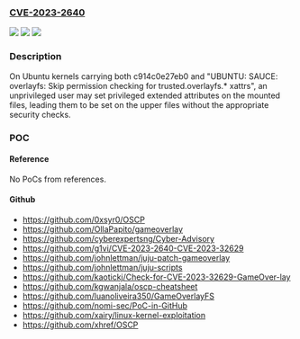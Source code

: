 ### [CVE-2023-2640](https://cve.mitre.org/cgi-bin/cvename.cgi?name=CVE-2023-2640)
![](https://img.shields.io/static/v1?label=Product&message=Ubuntu%20Kernel&color=blue)
![](https://img.shields.io/static/v1?label=Version&message=n%2Fa&color=blue)
![](https://img.shields.io/static/v1?label=Vulnerability&message=CWE-863&color=brighgreen)

### Description

On Ubuntu kernels carrying both c914c0e27eb0 and "UBUNTU: SAUCE: overlayfs: Skip permission checking for trusted.overlayfs.* xattrs", an unprivileged user may set privileged extended attributes on the mounted files, leading them to be set on the upper files without the appropriate security checks.

### POC

#### Reference
No PoCs from references.

#### Github
- https://github.com/0xsyr0/OSCP
- https://github.com/OllaPapito/gameoverlay
- https://github.com/cyberexpertsng/Cyber-Advisory
- https://github.com/g1vi/CVE-2023-2640-CVE-2023-32629
- https://github.com/johnlettman/juju-patch-gameoverlay
- https://github.com/johnlettman/juju-scripts
- https://github.com/kaotickj/Check-for-CVE-2023-32629-GameOver-lay
- https://github.com/kgwanjala/oscp-cheatsheet
- https://github.com/luanoliveira350/GameOverlayFS
- https://github.com/nomi-sec/PoC-in-GitHub
- https://github.com/xairy/linux-kernel-exploitation
- https://github.com/xhref/OSCP

